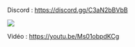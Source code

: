 Discord : https://discord.gg/C3aN2bBVbB

<img src="https://i.imgur.com/yjXqvMI.png">

Vidéo : https://youtu.be/Ms01obpdKCg
